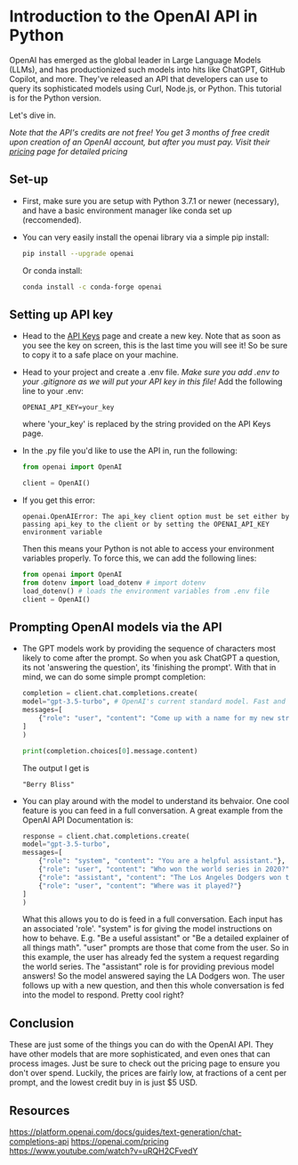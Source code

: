 # Introduction to the OpenAI API in Python

OpenAI has emerged as the global leader in Large Language Models (LLMs), and has productionized such models into hits like ChatGPT, GitHub Copilot, and more. They've released an API that developers can use to query its sophisticated models using Curl, Node.js, or Python. This tutorial is for the Python version.

Let's dive in.


_Note that the API's credits are not free! You get 3 months of free credit upon creation of an OpenAI account, but after you must pay. Visit their [pricing](https://openai.com/pricing) page for detailed pricing_

## Set-up
- First, make sure you are setup with Python 3.7.1 or newer (necessary), and have a basic environment manager like conda set up (reccomended). 

- You can very easily install the openai library via a simple pip install: 

    ```bash
    pip install --upgrade openai
    ```

    Or conda install: 
    ```bash
    conda install -c conda-forge openai
    ```

## Setting up API key
- Head to the [API Keys](https://platform.openai.com/api-keys) page and create a new key. Note that as soon as you see the key on screen, this is the last time you will see it! So be sure to copy it to a safe place on your machine.

- Head to your project and create a .env file. _Make sure you add .env to your .gitignore as we will put your API key in this file!_ Add the following line to your .env: 

    ```
    OPENAI_API_KEY=your_key
    ```
    where 'your_key' is replaced by the string provided on the API Keys page.

- In the .py file you'd like to use the API in, run the following: 

    ```python
    from openai import OpenAI

    client = OpenAI()
    ```

- If you get this error: 

    ```
    openai.OpenAIError: The api_key client option must be set either by passing api_key to the client or by setting the OPENAI_API_KEY environment variable
    ```

    Then this means your Python is not able to access your environment variables properly. To force this, we can add the following lines: 

    ```python
    from openai import OpenAI
    from dotenv import load_dotenv # import dotenv
    load_dotenv() # loads the environment variables from .env file
    client = OpenAI()
    ```


## Prompting OpenAI models via the API

- The GPT models work by providing the sequence of characters most likely to come after the prompt. So when you ask ChatGPT a question, its not 'answering the question', its 'finishing the prompt'. With that in mind, we can do some simple prompt completion: 

    ```python
    completion = client.chat.completions.create(
    model="gpt-3.5-turbo", # OpenAI's current standard model. Fast and cheap!
    messages=[
        {"role": "user", "content": "Come up with a name for my new strawberry ice cream flavor!"}
    ]
    )

    print(completion.choices[0].message.content)

    ```

    The output I get is 

    ```
    "Berry Bliss"
    ```

- You can play around with the model to understand its behvaior. One cool feature is you can feed in a full conversation. A great example from the OpenAI API Documentation is: 

    ```python
    response = client.chat.completions.create(
    model="gpt-3.5-turbo",
    messages=[
        {"role": "system", "content": "You are a helpful assistant."},
        {"role": "user", "content": "Who won the world series in 2020?"},
        {"role": "assistant", "content": "The Los Angeles Dodgers won the World Series in 2020."},
        {"role": "user", "content": "Where was it played?"}
    ]
    )
    ```

    What this allows you to do is feed in a full conversation. Each input has an associated 'role'. "system" is for giving the model instructions on how to behave. E.g. "Be a useful assistant" or "Be a detailed explainer of all things math". "user" prompts are those that come from the user. So in this example, the user has already fed the system a request regarding the world series. The "assistant" role is for providing previous model answers! So the model answered saying the LA Dodgers won. The user follows up with a new question, and then this whole conversation is fed into the model to respond. Pretty cool right? 




## Conclusion


These are just some of the things you can do with the OpenAI API. They have other models that are more sophisticated, and even ones that can process images. Just be sure to check out the pricing page to ensure you don't over spend. Luckily, the prices are fairly low, at fractions of a cent per prompt, and the lowest credit buy in is just $5 USD. 



## Resources

https://platform.openai.com/docs/guides/text-generation/chat-completions-api
https://openai.com/pricing
https://www.youtube.com/watch?v=uRQH2CFvedY